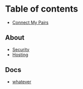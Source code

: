 # Table of contents

* [Connect My Pairs](README.md)

## About <a id="about"></a>

* [Security](security.md)
* [Hosting](hosting.md)

## Docs <a id="docs"></a>

* [whatever](hmm.md)
